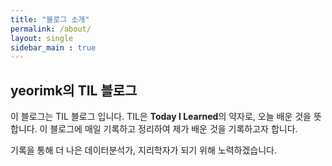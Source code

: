 ```yaml
---
title: "블로그 소개"
permalink: /about/
layout: single
sidebar_main : true
---
```


## yeorimk의 TIL 블로그

이 블로그는 TIL 블로그 입니다. TIL은 **Today I Learned**의  약자로, 오늘 배운 것을 뜻합니다. 이 블로그에 매일 기록하고 정리하여 제가 배운 것을 기록하고자 합니다. 

기록을 통해 더 나은 데이터분석가, 지리학자가 되기 위해 노력하겠습니다.